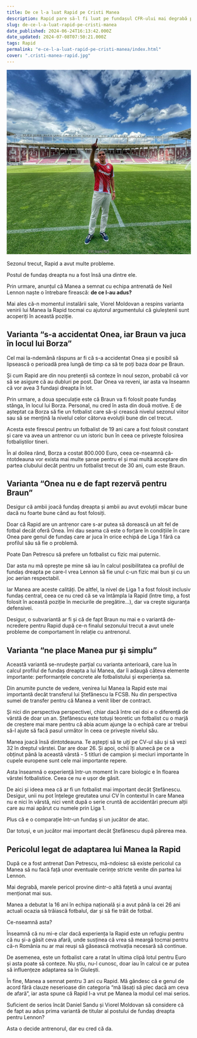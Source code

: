 ```yaml
---
title: De ce l-a luat Rapid pe Cristi Manea
description: Rapid pare să-l fi luat pe fundașul CFR-ului mai degrabă pentru că a avut oportunitatea aceasta, nu pentru că avea o nevoie deosebită de încă un fundaș dreapta.
slug: de-ce-l-a-luat-rapid-pe-cristi-manea
date_published: 2024-06-24T16:13:42.000Z
date_updated: 2024-07-08T07:50:21.000Z
tags: Rapid
permalink: "e-ce-l-a-luat-rapid-pe-cristi-manea/index.html"
cover: ".cristi-manea-rapid.jpg"
---
```


![Manea ridică la 3 numărul fundașilor dreapta din lotul Rapidului](./cristi-manea-rapid.jpg)

Sezonul trecut, Rapid a avut multe probleme. 

Postul de fundaș dreapta nu a fost însă una dintre ele.

Prin urmare, anunțul că Manea a semnat cu echipa antrenată de Neil Lennon naște o întrebare firească: **de ce l-au adus?**

Mai ales că-n momentul instalării sale, Viorel Moldovan a respins varianta venirii lui Manea la Rapid tocmai cu ajutorul argumentului că giuleștenii sunt acoperiți în această poziție.

## Varianta “s-a accidentat Onea, iar Braun va juca în locul lui Borza”

Cel mai la-ndemână răspuns ar fi că s-a accidentat Onea și e posibil să lipsească o perioadă prea lungă de timp ca să te poți baza doar pe Braun.

Și cum Rapid are din nou pretenții să conteze în noul sezon, probabil că vor să se asigure că au dubluri pe post. Dar Onea va reveni, iar asta va înseamn că vor avea 3 fundași dreapta în lot.

Prin urmare, a doua speculație este că Braun va fi folosit poate fundaș stânga, în locul lui Borza. Personal, nu cred în asta din două motive. E de așteptat ca Borza să fie un fotbalist care să-și crească nivelul sezonul viitor sau să se mențină la nivelul celor câtorva evoluții bune din cel trecut.

Acesta este firescul pentru un fotbalist de 19 ani care a fost folosit constant și care va avea un antrenor cu un istoric bun în ceea ce privește folosirea fotbaliștilor tineri.

În al doilea rând, Borza a costat 800.000 Euro, ceea ce-nseamnă că-ntotdeauna vor exista mai multe șanse pentru el și mai multă acceptare din partea clubului decât pentru un fotbalist trecut de 30 ani, cum este Braun.

## Varianta “Onea nu e de fapt rezervă pentru Braun”

Desigur că ambii joacă fundaș dreapta și ambii au avut evoluții măcar bune dacă nu foarte bune când au fost folosiți.

Doar că Rapid are un antrenor care s-ar putea să dorească un alt fel de fotbal decât oferă Onea. Îmi dau seama că este o forțare în condițiile în care Onea pare genul de fundaș care ar juca în orice echipă de Liga 1 fără ca profilul său să fie o problemă.

Poate Dan Petrescu să prefere un fotbalist cu fizic mai puternic.

Dar asta nu mă oprește pe mine să iau în calcul posibilitatea ca profilul de fundaș dreapta pe care-l vrea Lennon să fie unul c-un fizic mai bun și cu un joc aerian respectabil.

Iar Manea are aceste calități. De altfel, la nivel de Liga 1 a fost folosit inclusiv fundaș central, ceea ce nu cred că se va întâmpla la Rapid (între timp, a fost folosit în această poziție în meciurile de pregătire...), dar va crește siguranța defensivei.

Desigur, o subvariantă ar fi și că de fapt Braun nu mai e o variantă de-ncredere pentru Rapid după ce-n finalul sezonului trecut a avut unele probleme de comportament în relație cu antrenorul.

## Varianta “ne place Manea pur și simplu”

Această variantă se-nrudește parțial cu varianta anterioară, care lua în calcul profilul de fundaș dreapta a lui Manea, dar îi adaugă câteva elemente importante: performanțele concrete ale fotbalistului și experiența sa.

Din anumite puncte de vedere, venirea lui Manea la Rapid este mai importantă decât transferul lui Ștefănescu la FCSB. Nu din perspectiva sumei de transfer pentru că Manea a venit liber de contract.

Și nici din perspectiva perspectivei, chiar dacă între cei doi e o diferență de vârstă de doar un an. Ștefănescu este totuși teoretic un fotbalist cu o marjă de creștere mai mare pentru că abia acum ajunge la o echipă care ar trebui să-l ajute să facă pasul următor în ceea ce privește nivelul său.

Manea joacă însă dintotdeauna. Te aștepți să te uiți pe CV-ul său și să vezi 32 în dreptul vârstei. Dar are doar 26. Și apoi, ochii îți alunecă pe ce a obținut până la această vârstă - 5 titluri de campion și meciuri importante în cupele europene sunt cele mai importante repere.

Asta înseamnă o experiență într-un moment în care biologic e în floarea vârstei fotbalistice. Ceea ce nu e ușor de găsit.

De aici și ideea mea că ar fi un fotbalist mai important decât Ștefănescu. Desigur, unii nu pot înțelege greutatea unui CV în contextul în care Manea nu e nici în vârstă, nici venit după o serie cruntă de accidentări precum alții care au mai apărut cu numele prin Liga 1.

Plus că e o comparație într-un fundaș și un jucător de atac.

Dar totuși, e un jucător mai important decât Ștefănescu după părerea mea. 

## Pericolul legat de adaptarea lui Manea la Rapid

După ce a fost antrenat Dan Petrescu, mă-ndoiesc să existe pericolul ca Manea să nu facă față unor eventuale cerințe stricte venite din partea lui Lennon.

Mai degrabă, marele pericol provine dintr-o altă fațetă a unui avantaj menționat mai sus.

Manea a debutat la 16 ani în echipa națională și a avut până la cei 26 ani actuali ocazia să trăiască fotbalul, dar și să fie trăit de fotbal.

Ce-nseamnă asta?

Înseamnă că nu mi-e clar dacă experiența la Rapid este un refugiu pentru că nu și-a găsit ceva afară, unde susținea că vrea să meargă tocmai pentru că-n România nu ar mai reuși să găsească motivația necesară să continue.

De asemenea, este un fotbalist care a ratat în ultima clipă lotul pentru Euro și asta poate să conteze. Nu știu, nu-l cunosc, doar iau în calcul ce ar putea să influențeze adaptarea sa în Giulești.

În fine, Manea a semnat pentru 3 ani cu Rapid. Mă gândesc că e genul de acord fără clauze neserioase din categoria “mă lăsați să plec dacă am ceva de afară”, iar asta spune că Rapid l-a vrut pe Manea la modul cel mai serios.

Suficient de serios încât Daniel Sandu și Viorel Moldovan să considere că de fapt au adus prima variantă de titular al postului de fundaș dreapta pentru Lennon?

Asta o decide antrenorul, dar eu cred că da.

